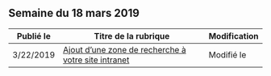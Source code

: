 <!-- This file is generated automatically each week. Changes made to this file will be overwritten.-->




## <a name="week-of-march-18-2019"></a>Semaine du 18 mars 2019


| Publié le |Titre de la rubrique | Modification |
|------|------------|--------|
| 3/22/2019 | [Ajout d’une zone de recherche à votre site intranet](/MicrosoftSearch/add-a-search-box-to-your-intranet-site) | Modifié le |
